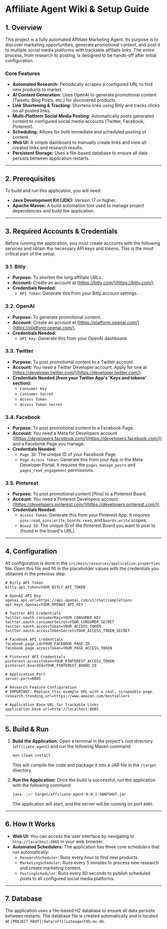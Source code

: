 # Affiliate Agent Wiki & Setup Guide

## 1. Overview

This project is a fully automated Affiliate Marketing Agent. Its purpose is to discover marketing opportunities, generate promotional content, and post it to multiple social media platforms with trackable affiliate links. The entire process, from research to posting, is designed to be hands-off after initial configuration.

### Core Features

- **Automated Research:** Periodically scrapes a configured URL to find new products to market.
- **AI Content Generation:** Uses OpenAI to generate promotional content (Tweets, Blog Posts, etc.) for discovered products.
- **Link Shortening & Tracking:** Shortens links using Bitly and tracks clicks on all posted links.
- **Multi-Platform Social Media Posting:** Automatically posts generated content to configured social media accounts (Twitter, Facebook, Pinterest).
- **Scheduling:** Allows for both immediate and scheduled posting of content.
- **Web UI:** A simple dashboard to manually create links and view all created links and research results.
- **Persistent Storage:** Uses a file-based database to ensure all data persists between application restarts.

---

## 2. Prerequisites

To build and run this application, you will need:

- **Java Development Kit (JDK):** Version 17 or higher.
- **Apache Maven:** A build automation tool used to manage project dependencies and build the application.

---

## 3. Required Accounts & Credentials

Before running the application, you must create accounts with the following services and obtain the necessary API keys and tokens. This is the most critical part of the setup.

### 3.1. Bitly
- **Purpose:** To shorten the long affiliate URLs.
- **Account:** Create an account at [https://bitly.com/](https://bitly.com/).
- **Credentials Needed:**
    - `API Token`: Generate this from your Bitly account settings.

### 3.2. OpenAI
- **Purpose:** To generate promotional content.
- **Account:** Create an account at [https://platform.openai.com/](https://platform.openai.com/).
- **Credentials Needed:**
    - `API Key`: Generate this from your OpenAI dashboard.

### 3.3. Twitter
- **Purpose:** To post promotional content to a Twitter account.
- **Account:** You need a Twitter Developer account. Apply for one at [https://developer.twitter.com/](https://developer.twitter.com/).
- **Credentials Needed (from your Twitter App's 'Keys and tokens' section):**
    - `Consumer Key`
    - `Consumer Secret`
    - `Access Token`
    - `Access Token Secret`

### 3.4. Facebook
- **Purpose:** To post promotional content to a Facebook Page.
- **Account:** You need a Meta for Developers account ([https://developers.facebook.com/](https://developers.facebook.com/)) and a Facebook Page you manage.
- **Credentials Needed:**
    - `Page ID`: The unique ID of your Facebook Page.
    - `Page Access Token`: Generate this from your App in the Meta Developer Portal. It requires the `pages_manage_posts` and `pages_read_engagement` permissions.

### 3.5. Pinterest
- **Purpose:** To post promotional content (Pins) to a Pinterest Board.
- **Account:** You need a Pinterest Developers account ([https://developers.pinterest.com/](https://developers.pinterest.com/)).
- **Credentials Needed:**
    - `Access Token`: Generate this from your Pinterest App. It requires `pins:read`, `pins:write`, `boards:read`, and `boards:write` scopes.
    - `Board ID`: The unique ID of the Pinterest Board you want to post to (found in the board's URL).

---

## 4. Configuration

All configuration is done in the `src/main/resources/application.properties` file. Open this file and fill in the placeholder values with the credentials you obtained in the previous step.

```properties
# Bitly API Token
bitly.api.token=YOUR_BITLY_API_TOKEN

# OpenAI API Key
openai.api.url=https://api.openai.com/v1/chat/completions
api-keys.openai=YOUR_OPENAI_API_KEY

# Twitter API Credentials
twitter.oauth.consumerKey=YOUR_CONSUMER_KEY
twitter.oauth.consumerSecret=YOUR_CONSUMER_SECRET
twitter.oauth.accessToken=YOUR_ACCESS_TOKEN
twitter.oauth.accessTokenSecret=YOUR_ACCESS_TOKEN_SECRET

# Facebook API Credentials
facebook.page.id=YOUR_FACEBOOK_PAGE_ID
facebook.page.accessToken=YOUR_PAGE_ACCESS_TOKEN

# Pinterest API Credentials
pinterest.accessToken=YOUR_PINTEREST_ACCESS_TOKEN
pinterest.boardId=YOUR_PINTEREST_BOARD_ID

# Application Port
server.port=8085

# Research Feature Configuration
# IMPORTANT: Replace this example URL with a real, scrapeable page.
research.trending.url=https://www.amazon.com/bestsellers

# Application Base URL for Trackable Links
application.base-url=http://localhost:8085
```

---

## 5. Build & Run

1.  **Build the Application:**
    Open a terminal in the project's root directory (`affiliate-agent`) and run the following Maven command:
    ```sh
    mvn clean install
    ```
    This will compile the code and package it into a JAR file in the `/target` directory.

2.  **Run the Application:**
    Once the build is successful, run the application with the following command:
    ```sh
    java -jar target/affiliate-agent-0.0.1-SNAPSHOT.jar
    ```
    The application will start, and the server will be running on port `8085`.

---

## 6. How It Works

- **Web UI:** You can access the user interface by navigating to `http://localhost:8085` in your web browser.
- **Automated Schedulers:** The application has three core schedulers that run automatically:
    - `ResearchScheduler`: Runs every hour to find new products.
    - `MarketingScheduler`: Runs every 5 minutes to process new research and create marketing content.
    - `PostingScheduler`: Runs every 60 seconds to publish scheduled posts to all configured social media platforms.

---

## 7. Database

The application uses a file-based H2 database to ensure all data persists between restarts. The database file is created automatically and is located at `[PROJECT_ROOT]/data/affiliateagentdb.mv.db`.
